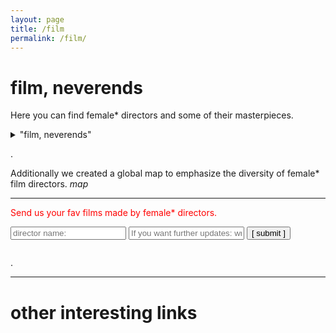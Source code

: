 ```yaml
---
layout: page
title: /film
permalink: /film/
---
```


<h1>film, neverends</h1>

Here you can find female* directors and some of their masterpieces.

<details>
<summary> "film, neverends" </summary>
  <h3><font color="white"> director </font> / <font color="white"> movie </font>  / <font color="white"> year </font> (in alphabetical order) </h3>
    <ul>
    {% for member in site.data.filmform %}
      <li>
          <font color="red">{{ member.item }}</font> <font color="yellow">{{ member.movie }}</font> <font color="green">{{ member.year }}</font> 
      </li>
    {% endfor %}
    </ul>
</details>

.

Additionally we created a global map to emphasize the diversity of female* film directors.
_map_


---


<font color="red"> Send us your fav films made by female* directors. </font> 

<script data-cfasync="false" type="text/javascript" src="form-submission-handler.js"></script>

<form class="gform" method="POST" id="car_request_form" role="form" action="https://script.google.com/macros/s/AKfycbw4uqE9OpRTnm_7eIdmPS7VLADGdQI6l6Tn0ueX/exec" target="after" onsubmit="close()">
  
<form>
  <input type="text" id="name" name="name" placeholder="director name:" autocomplete="off">
  <input type="text" id="email" name="subscription" placeholder="If you want further updates: write your email address here" autocomplete="off">  
  <input type="submit" value="[ submit ]" onclick="displayThanks()">  
 
</form>

<iframe id="after" name="after" frameborder="0" onmousewheel="" width="100%" height="0.1" style="background: transparent; border: none;">
</iframe>

<div style="display:none" class="thanks_message">
<span id="span_thanks"> Thanks for your support. See you again! </span>
</div>

<script>
function close() {
    document.querySelector('#after').addEventListener('load', function() {
        window.close();
    });
  
}
function displayThanks() {
   var span_Text = document.getElementById("span_thanks").innerText;
   alert (span_Text);
}
</script>

.


---  

# other interesting links
